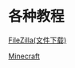 # 各种教程
[FileZilla(文件下载)](FileZilla%E4%BD%BF%E7%94%A8%E6%95%99%E7%A8%8B.md)

[Minecraft](Minecraft.md)
